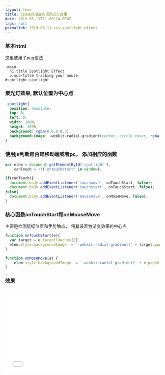 ```yaml
---
layout: fexo
title: css径向渐变实现聚光灯效果
date: 2019-06-11T11:00:24.000Z
tags: null
permalink: 2019-06-11-css-spotlight-effect
---
```

### 基本html
这里使用了pug语法
```pug
.main
  h1.title Spotlight Effect
  p.sub-title tracking your mouse
#spotlight.spotlight

```
### 聚光灯效果, 默认位置为中心点
```css
.spotlight{
  position: absolute;
  top: 0;
  left: 0;
  width: 100%;
  height: 100%;
  background: rgba(0,0,0,0.5);
  background-image: -webkit-radial-gradient(center, circle cover, rgba(0,0,0,0.2) 5%, rgba(0,0,0,1) 25%);
}
```
### 使用js判断是否是移动端或者pc， 添加相应的函数
```js
var elem = document.getElementById('spotlight'),
    canTouch = !!('ontouchstart' in window);

if(canTouch){
  document.body.addEventListener('touchmove', onTouchStart, false);
  document.body.addEventListener('touchstart', onTouchStart, false);
}else{
  document.body.addEventListener('mousemove', onMoseMove, false);
}
```

### 核心函数onTouchStart和onMouseMove
主要是检测鼠标位置和手势触点， 将其设置为渐变效果的中心点
```js
function onTouchStart(e){
  var target = e.targetTouches[0];
  elem.style.backgroundImage  = '-webkit-radial-gradient(' + target.pageX + 'px ' + target.pageY + 'px, circle cover, rgba(0,0,0,0.2) 5%, rgba(0,0,0,1) 25%)';
}

function onMoseMove(e) {
    elem.style.backgroundImage  = '-webkit-radial-gradient(' + e.pageX + 'px ' + e.pageY + 'px, circle cover, rgba(0,0,0,0.2) 5%, rgba(0,0,0,1) 25%)';
}
```
### 效果
<iframe height="265" style="width: 100%;" scrolling="no" title="Spotlight Effect" src="//codepen.io/Allen6228/embed/orNzMq/?height=265&theme-id=0&default-tab=js,result" frameborder="no" allowtransparency="true" allowfullscreen="true">
  See the Pen <a href='https://codepen.io/Allen6228/pen/orNzMq/'>Spotlight Effect</a> by XiaoYao


参考:
[spotlight effect](https://codepen.io/Tkashiro/pen/tzwFH)
